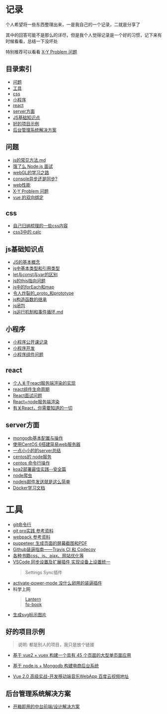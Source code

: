 # 记录

  个人希望将一些东西整理出来，一是我自己的一个记录，二就是分享了

  其中的回答可能不是那么的详尽，但是我个人觉得记录是一个好的习惯，记下来有时候看看，总结一下没坏处

  特别推荐可以看看 [X-Y Problem 问题](https://coolshell.cn/articles/10804.html)

## 目录索引

- [问题](#问题)
- [工具](#工具)
- [css](#css)
- [小程序](#小程序)
- [react](#react)
- [server方面](#server方面)
- [JS基础知识点](#js基础知识点)
- [好的项目示例](#好的项目示例)
- [后台管理系统解决方案](#后台管理系统解决方案)


## 问题
* [js的常见方法.md](./js/js的常见方法.md)
* [饿了么 Node.js 面试](https://github.com/ElemeFE/node-interview/tree/master/sections/zh-cn)
* [webGL的学习之路](https://blog.csdn.net/column/details/webgl.html?&page=2)
* [console异步还是同步?](https://blog.csdn.net/tingyugetc11/article/details/77569010)
* [web性能](https://github.com/laoqiren/web-performance)
* [X-Y Problem 问题](https://coolshell.cn/articles/10804.html)
* [vue 的双向绑定](https://www.cnblogs.com/kidney/p/6052935.html?utm_source=gold_browser_extension)

## css
* [自己归纳梳理的一些css内容](./css/README.md)
* [css3中的 calc](https://blog.csdn.net/xianyu410725/article/details/53464834)

## js基础知识点
* [JS的基本概念](./js/真正弄懂JS.md)
* [js中基本类型和引用类型](./js/js中基本类型和引用类型.md)
* [let与const与var的区别](./js/let与const与var.md)
* [js的this指向问题](./js/js中this的指向问题.md)
* [js中的forEach和map](./js/js中for和map和forEach.md)
* [令人炸裂的_proto_和prototype](./js/令人炸裂的_proto_和prototype.md)
* [js构造函数的继承](./js/js构造函数的继承.md)
* [js闭包](./js/闭包.md)
* [js运行机制和事件循环.md](./js/js运行机制和事件循环.md)

## 小程序
* [小程序公开课记录](./other/小程序公开课记录.md)
* [小程序开发](./other/小程序开发.md)
* [小程序组件问题](./other/小程序组件问题.md)

## react 
* [个人关于react服务端渲染的实现](https://github.com/HerryLo/react-nodeRender)
* [react组件生命周期](./frame/react生命周期.md)
* [React面试问题](./frame/React问题.md)
* [React+node服务端渲染](https://segmentfault.com/a/1190000003735257)
* [有关React，你需要知道的一切](https://hateonion.github.io/react-bits-CN/)

## server方面
* [mongodb基本配置与操作](./server/mongodb基本配置与操作.md)
* [使用CentOS 6搭建简易web服务器](./server/使用centos6搭建简易web服务.md)
* [一点小小的的server总结](https://github.com/HerryLo/Knowledge/tree/master/server)
* [centos的 node服务](./server/centos配置node服务.md)
* [centos 命令行操作](./server/CentOS6命令行.md)
* [koa2部署最佳实践--安全篇](https://cnodejs.org/topic/5a41c3829807389a1809f6e0)
* [node爬虫](https://github.com/HerryLo/JavascriptCode/tree/master/node_reptile)
* [nodejs邮件发送就是这么简单](https://cnodejs.org/topic/572021b2fa48138c41110e4f)
* [Docker学习文档](https://github.com/yeasy/docker_practice)

# 工具
* [git命令行](./other/git.md)
* [git pro实践 参考资料](http://iissnan.com/progit/)
* [webpack 参考资料](https://doc.webpack-china.org/concepts/)
* [puppeteer 生成页面的屏幕截图和PDF](https://pptr.dev/)
* [Github装逼指南——Travis CI 和 Codecov](https://segmentfault.com/a/1190000004415437)
* [各种书籍css、js、ajax、网站优化等](http://www.linqing07.com/book.html)
* [VSCode 同步设置及扩展插件 实现设备上设置统一](https://www.cnblogs.com/kenz520/p/7416836.html)
  > Settings Sync插件
* [activate-power-mode 没什么卵用的装逼插件](https://atom.io/packages/activate-power-mode)
* 科学上网
  > [Lantern](https://github.com/getlantern/lantern)  
  > [fq-book](https://github.com/loremwalker/fq-book)
* [生成svg标示图片](https://shields.io/#/)

## 好的项目示例
> 说明: 都是别人的项目，我只是放个链接

* [基于 vue2 + vuex 构建一个具有 45 个页面的大型单页面应用][30]
* [基于 node.js + Mongodb 构建电商后台系统][31]
* [Vue 2.0 高级实战-开发移动端音乐WebApp 百度云视频地址][32]

  [30]: https://github.com/bailicangdu/vue2-elm
  [31]: https://github.com/bailicangdu/node-elm
  [32]: https://pan.baidu.com/s/1geQIWHt?qq-pf-to=pcqq.group&errno=0&errmsg=Auth%20Login%20Sucess&&bduss=&ssnerror=0#list/path=%2FVue%202.0%20%E9%AB%98%E7%BA%A7%E5%AE%9E%E6%88%98-%E5%BC%80%E5%8F%91%E7%A7%BB%E5%8A%A8%E7%AB%AF%E9%9F%B3%E4%B9%90WebApp

## 后台管理系统解决方案
* [开箱即用的中台前端/设计解决方案](https://pro.ant.design/)
